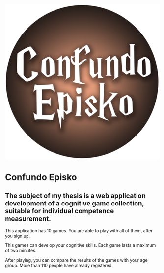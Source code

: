 ![alt text](https://github.com/medgyesizsombor/confundo-episko/blob/master/src/assets/img/logo.png?raw=true)
# Confundo Episko

## The subject of my thesis is a web application development of a cognitive game collection, suitable for individual competence measurement.

This application has 10 games. You are able to play with all of them, after you sign up.

This games can develop your cognitive skills. Each game lasts a maximum of two minutes.

After playing, you can compare the results of the games with your age group. More than 110 people have already registered.
